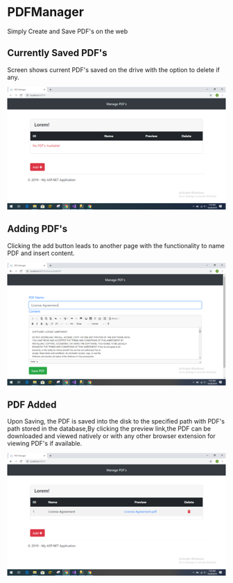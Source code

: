 # PDFManager
Simply Create and Save PDF's on the web

## Currently Saved PDF's
Screen shows current PDF's saved on the drive with the option to delete if any.

![Currently Saved PDF's](https://github.com/AbdullahSohail-SE/PDFManager/blob/master/About/Screen.PNG)

## Adding PDF's
Clicking the add button leads to another page with the functionality to name PDF and insert content.

![Adding PDF's](https://github.com/AbdullahSohail-SE/PDFManager/blob/master/About/Adding%20Pdf.PNG)

## PDF Added 

Upon Saving, the PDF is saved into the disk to the specified path with PDF's path stored in the database,By clicking the preview link,the PDF can be downloaded and viewed natively or with any other browser extension for viewing PDF's if available.

![PDF Added](https://github.com/AbdullahSohail-SE/PDFManager/blob/master/About/Added.PNG)
